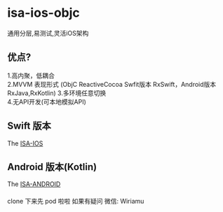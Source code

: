 # isa-ios-objc

通用分层,易测试,灵活iOS架构

## 优点?
1.高内聚，低耦合  
2.MVVM 表现形式 (ObjC ReactiveCocoa Swfit版本 RxSwift，Android版本 RxJava,RxKotlin)
3.多环境任意切换  
4.无API开发(可本地模拟API)
       

## Swift 版本
The [ISA-IOS](https://github.com/Yamazhiki/isa-ios)

## Android 版本(Kotlin)
The [ISA-ANDROID](https://github.com/Yamazhiki/isa-android)

####
clone 下来先 pod 啦啦
如果有疑问 微信: Wiriamu
